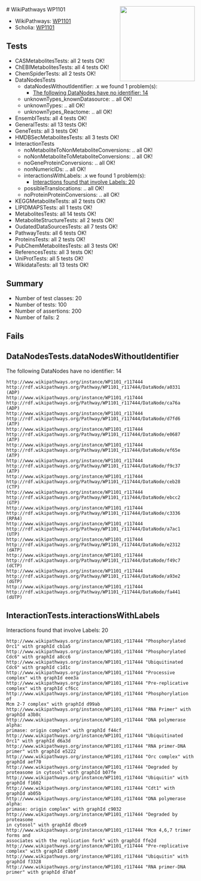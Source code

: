 <img style="float: right; width: 200px" src="https://upload.wikimedia.org/wikipedia/commons/thumb/8/83/Wplogo_with_text_500.png/640px-Wplogo_with_text_500.png" />
# WikiPathways WP1101

* WikiPathways: [WP1101](https://new.wikipathways.org/pathways/WP1101)
* Scholia: [WP1101](https://scholia.toolforge.org/wikipathways/WP1101)
## Tests
* CASMetabolitesTests: all 2 tests OK!
* ChEBIMetabolitesTests: all 4 tests OK!
* ChemSpiderTests: all 2 tests OK!
* DataNodesTests
    * dataNodesWithoutIdentifier: .x we found 1 problem(s):
        * [The following DataNodes have no identifier: 14](#8792c494)
    * unknownTypes_knownDatasource: .. all OK!
    * unknownTypes: .. all OK!
    * unknownTypes_Reactome: .. all OK!
* EnsemblTests: all 4 tests OK!
* GeneralTests: all 13 tests OK!
* GeneTests: all 3 tests OK!
* HMDBSecMetabolitesTests: all 3 tests OK!
* InteractionTests
    * noMetaboliteToNonMetaboliteConversions: .. all OK!
    * noNonMetaboliteToMetaboliteConversions: .. all OK!
    * noGeneProteinConversions: .. all OK!
    * nonNumericIDs: .. all OK!
    * interactionsWithLabels: .x we found 1 problem(s):
        * [Interactions found that involve Labels: 20](#fe97a8d7)
    * possibleTranslocations: .. all OK!
    * noProteinProteinConversions: .. all OK!
* KEGGMetaboliteTests: all 2 tests OK!
* LIPIDMAPSTests: all 1 tests OK!
* MetabolitesTests: all 14 tests OK!
* MetaboliteStructureTests: all 2 tests OK!
* OudatedDataSourcesTests: all 7 tests OK!
* PathwayTests: all 6 tests OK!
* ProteinsTests: all 2 tests OK!
* PubChemMetabolitesTests: all 3 tests OK!
* ReferencesTests: all 3 tests OK!
* UniProtTests: all 5 tests OK!
* WikidataTests: all 13 tests OK!


## Summary

* Number of test classes: 20
* Number of tests: 100
* Number of assertions: 200
* Number of fails: 2

## Fails

<a name="8792c494" />

## DataNodesTests.dataNodesWithoutIdentifier

The following DataNodes have no identifier: 14
```
http://www.wikipathways.org/instance/WP1101_r117444 http://rdf.wikipathways.org/Pathway/WP1101_r117444/DataNode/a0331 (ADP)
http://www.wikipathways.org/instance/WP1101_r117444 http://rdf.wikipathways.org/Pathway/WP1101_r117444/DataNode/ca76a (ADP)
http://www.wikipathways.org/instance/WP1101_r117444 http://rdf.wikipathways.org/Pathway/WP1101_r117444/DataNode/d7fd6 (ATP)
http://www.wikipathways.org/instance/WP1101_r117444 http://rdf.wikipathways.org/Pathway/WP1101_r117444/DataNode/e0687 (ATP)
http://www.wikipathways.org/instance/WP1101_r117444 http://rdf.wikipathways.org/Pathway/WP1101_r117444/DataNode/ef65e (ATP)
http://www.wikipathways.org/instance/WP1101_r117444 http://rdf.wikipathways.org/Pathway/WP1101_r117444/DataNode/f9c37 (ATP)
http://www.wikipathways.org/instance/WP1101_r117444 http://rdf.wikipathways.org/Pathway/WP1101_r117444/DataNode/ceb28 (CTP)
http://www.wikipathways.org/instance/WP1101_r117444 http://rdf.wikipathways.org/Pathway/WP1101_r117444/DataNode/ebcc2 (GTP)
http://www.wikipathways.org/instance/WP1101_r117444 http://rdf.wikipathways.org/Pathway/WP1101_r117444/DataNode/c3336 (RPA4)
http://www.wikipathways.org/instance/WP1101_r117444 http://rdf.wikipathways.org/Pathway/WP1101_r117444/DataNode/a7ac1 (UTP)
http://www.wikipathways.org/instance/WP1101_r117444 http://rdf.wikipathways.org/Pathway/WP1101_r117444/DataNode/e2312 (dATP)
http://www.wikipathways.org/instance/WP1101_r117444 http://rdf.wikipathways.org/Pathway/WP1101_r117444/DataNode/f49c7 (dCTP)
http://www.wikipathways.org/instance/WP1101_r117444 http://rdf.wikipathways.org/Pathway/WP1101_r117444/DataNode/a93e2 (dGTP)
http://www.wikipathways.org/instance/WP1101_r117444 http://rdf.wikipathways.org/Pathway/WP1101_r117444/DataNode/fa441 (dUTP)
```

<a name="fe97a8d7" />

## InteractionTests.interactionsWithLabels

Interactions found that involve Labels: 20
```
http://www.wikipathways.org/instance/WP1101_r117444 "Phosphorylated Orc1" with graphId cb1a5
http://www.wikipathways.org/instance/WP1101_r117444 "Phosphorylated Cdc6" with graphId a8cc6
http://www.wikipathways.org/instance/WP1101_r117444 "Ubiquitinated Cdc6" with graphId c1d1c
http://www.wikipathways.org/instance/WP1101_r117444 "Processive complex" with graphId eee3a
http://www.wikipathways.org/instance/WP1101_r117444 "Pre-replicative complex" with graphId cf6cc
http://www.wikipathways.org/instance/WP1101_r117444 "Phosphorylation of
Mcm 2-7 complex" with graphId d99ab
http://www.wikipathways.org/instance/WP1101_r117444 "RNA Primer" with graphId a3b8c
http://www.wikipathways.org/instance/WP1101_r117444 "DNA polymerase alpha:
primase: origin complex" with graphId f44cf
http://www.wikipathways.org/instance/WP1101_r117444 "Ubiquitinated Orc1" with graphId d6a3d
http://www.wikipathways.org/instance/WP1101_r117444 "RNA primer-DNA primer" with graphId e5222
http://www.wikipathways.org/instance/WP1101_r117444 "Orc complex" with graphId aef70
http://www.wikipathways.org/instance/WP1101_r117444 "Degraded by proteasome in cytosol" with graphId b07fe
http://www.wikipathways.org/instance/WP1101_r117444 "Ubiquitin" with graphId f1602
http://www.wikipathways.org/instance/WP1101_r117444 "Cdt1" with graphId ab05b
http://www.wikipathways.org/instance/WP1101_r117444 "DNA polymerase alpha:
primase: origin complex" with graphId c9032
http://www.wikipathways.org/instance/WP1101_r117444 "Degraded by
proteasome
in cytosol" with graphId dbce9
http://www.wikipathways.org/instance/WP1101_r117444 "Mcm 4,6,7 trimer forms and
associates with the replication fork" with graphId ffe2d
http://www.wikipathways.org/instance/WP1101_r117444 "Pre-replicative complex" with graphId c8b9f
http://www.wikipathways.org/instance/WP1101_r117444 "Ubiquitin" with graphId f3328
http://www.wikipathways.org/instance/WP1101_r117444 "RNA primer-DNA primer" with graphId d7abf
```

